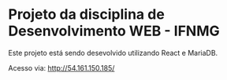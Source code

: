# Projeto da disciplina de Desenvolvimento WEB - IFNMG

Este projeto está sendo desevolvido utilizando React e MariaDB.

Acesso via: http://54.161.150.185/

